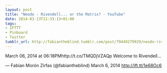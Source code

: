 ```yaml
---
layout: post
title: "Neodo - Rivendell... or the Matrix? - YouTube"
date: 2014-03-13T11:33:13+01:00
tags:
- IFTTT
- Pinboard
- Twitter
tumblr_url: http://fabiantheblind.tumblr.com/post/79449279929/neodo-rivendell-or-the-matrix-youtube
---
```

March 06, 2014 at 06:18PMhttp://t.co/TMQDjVZAQp Welcome to Rivendell…

— Fabian Morón Zirfas (@fabiantheblind) March 6, 2014
http://ift.tt/1e68Oc6
